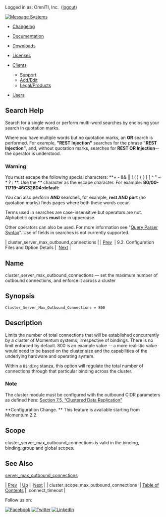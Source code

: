 Logged in as: OmniTI, Inc.  ([logout](https://support.messagesystems.com/logout.php))

[![Message Systems](https://support.messagesystems.com/images/ms-white205.png)](https://support.messagesystems.com/start.php) 

*   [Changelog](https://support.messagesystems.com/start.php?show=changelog)
*   [Documentation](https://support.messagesystems.com/docs/)
*   [Downloads](https://support.messagesystems.com/start.php)

*   [Licenses](https://support.messagesystems.com/license_summary.php)
*   <a href="">Clients</a>
    *   [Support](https://support.messagesystems.com/cs.php)
    *   [Add/Edit](https://support.messagesystems.com/edit_client.php)
    *   [Legal/Products](https://support.messagesystems.com/edit_products.php)
*   [Users](https://support.messagesystems.com/edit_customer.php)

## Search Help

Search for a single word or perform multi-word searches by enclosing your search in quotation marks.

Where you have multiple words but no quotation marks, an **OR** search is performed. For example, **"REST Injection"** searches for the phrase **"REST Injection"**, and, without quotation marks, searches for **REST OR Injection**--the operator is understood.

### Warning

You must escape the following special characters: **+ - && || ! ( ) { } [ ] ^ " ~ * ? : \**. Use the **\** character as the escape character. For example: **B0/00-11719-46C328D4\:default\:**

You can also perform **AND** searches, for example, **rest AND port** (no quotation marks) finds pages where both these words occur.

Terms used in searches are case-insensitive but operators are not. Alphabetic operators **must** be in uppercase.

Other operators can also be used. For more information see "[Query Parser Syntax](https://lucene.apache.org/core/old_versioned_docs/versions/3_0_0/queryparsersyntax.html)". Use of fields in searches is not currently supported.

| cluster_server_max_outbound_connections |
| [Prev](conf.ref.cluster_scope_max_outbound_connections.php)  | 9.2. Configuration Files and Option Details |  [Next](conf.ref.connect_timeout.php) |

<a name="conf.ref.cluster_server_max_outbound_connections"></a>
## Name

cluster_server_max_outbound_connections — set the maximum number of outbound connections, and enforce it across a cluster

## Synopsis

`Cluster_Server_Max_Outbound_Connections = 800`

<a name="idp4649120"></a>
## Description

Limits the number of total connections that will be established concurrently by a cluster of Momentum systems, irrespective of bindings. There is no limit enforced by default. 800 is an example value -- a more realistic value would need to be based on the cluster size and the capabilities of the underlying hardware and operating system.

Within a `Binding` stanza, this option will regulate the total number of connections through that particular binding across the cluster.

### Note

The cluster module must be configured with the outbound CIDR parameters as defined here: [Section 7.5, “Clustered Data Replication”](cluster.replication.php "7.5. Clustered Data Replication")

**Configuration Change. ** This feature is available starting from Momentum 2.2.

<a name="idp4656528"></a>
## Scope

cluster_server_max_outbound_connections is valid in the binding, binding_group and global scopes.

<a name="idp4658224"></a>
## See Also

[server_max_outbound_connections](conf.ref.server_max_outbound_connections.php "server_max_outbound_connections")

| [Prev](conf.ref.cluster_scope_max_outbound_connections.php)  | [Up](conf.ref.files.php) |  [Next](conf.ref.connect_timeout.php) |
| cluster_scope_max_outbound_connections  | [Table of Contents](index.php) |  connect_timeout |

Follow us on:

[![Facebook](https://support.messagesystems.com/images/icon-facebook.png)](http://www.facebook.com/messagesystems) [![Twitter](https://support.messagesystems.com/images/icon-twitter.png)](http://twitter.com/#!/MessageSystems) [![LinkedIn](https://support.messagesystems.com/images/icon-linkedin.png)](http://www.linkedin.com/company/message-systems)